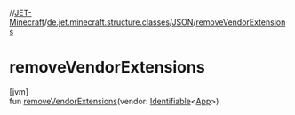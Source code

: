 //[JET-Minecraft](../../../index.md)/[de.jet.minecraft.structure.classes](../index.md)/[JSON](index.md)/[removeVendorExtensions](remove-vendor-extensions.md)

# removeVendorExtensions

[jvm]\
fun [removeVendorExtensions](remove-vendor-extensions.md)(vendor: [Identifiable](../../../../JET-Native/-j-e-t--native/de.jet.library.tool.smart.identification/-identifiable/index.md)&lt;[App](../../de.jet.minecraft.structure.app/-app/index.md)&gt;)
